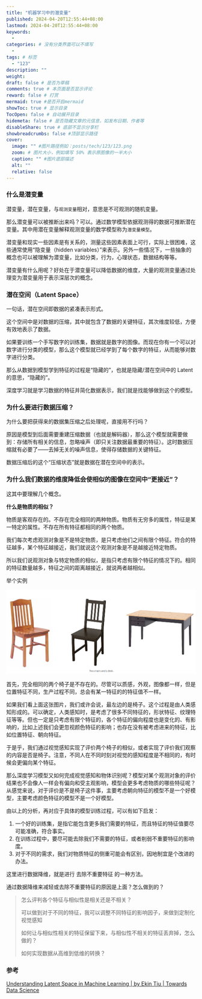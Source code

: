 ```yaml
---
title: "机器学习中的潜变量"
published: 2024-04-20T12:55:44+08:00
lastmod: 2024-04-20T12:55:44+08:00
keywords:
  -
categories: # 没有分类界面可以不填写
  -
tags: # 标签
  - "123"
description: ""
weight:
draft: false # 是否为草稿
comments: true # 本页面是否显示评论
reward: false # 打赏
mermaid: true #是否开启mermaid
showToc: true # 显示目录
TocOpen: false # 自动展开目录
hidemeta: false # 是否隐藏文章的元信息，如发布日期、作者等
disableShare: true # 底部不显示分享栏
showbreadcrumbs: false #顶部显示路径
cover:
  image: "" #图片路径例如：posts/tech/123/123.png
  zoom: # 图片大小，例如填写 50% 表示原图像的一半大小
  caption: "" #图片底部描述
  alt: ""
  relative: false
---
```


### 什么是潜变量

潜变量，潜在变量，与`观测变量`相对，意思是不可观测的随机变量。

那么潜变量可以被推断出来吗？可以。通过数学模型依据观测得的数据可推断潜在变量。其中用潜在变量解释观测变量的数学模型称为`潜变量模型`。

潜变量和现实一些因素是有关系的，测量这些因素表面上可行，实际上很困难，这些通常使用“隐变量（hidden variables）”来表示。另外一些情况下，一些抽象的概念也可以被理解为潜变量，比如分类，行为，心理状态，数据结构等等。

潜变量有什么用呢？好处在于潜变量可以降低数据的维度，大量的观测变量通过处理变为潜变量用于表示深层次的概念。

### 潜在空间（Latent Space）

一句话，潜在空间即数据的紧凑表示形式。

这个空间中是对数据的压缩，其中就包含了数据的关键特征，其次维度较低，方便有效地表示了数据。

如果要训练一个手写数字的训练集，数据就是数字的图像。而现在你有一个可以对数字进行分类的模型，那么这个模型就已经学到了每个数字的特征，从而能够对数字进行分类。

那么从数据到模型学到特征的过程是“隐藏的”，也就是隐藏/潜在空间中的 Latent 的意思，“隐藏的”。

深度学习就是学习数据的特征并简化数据表示，我们就是找能够做到这个的模型。

### 为什么要进行数据压缩？

为什么要把获得来的数据集压缩之后处理呢，直接用不行吗？

原因是模型到后面需要重建压缩数据（也就是解码器），那么这个模型就需要做到：存储所有相关的信息，忽略噪声（即只关注数据最重要的特征）。这时数据压缩就有必要了——去掉无关的噪声信息，使得存储数据的关键特征。

数据压缩后的这个“压缩状态”就是数据在潜在空间中的表示。

### 为什么我们数据的维度降低会使相似的图像在空间中“更接近”？

这其中要理解几个概念。

**什么是物质的相似？**

物质是客观存在的。不存在完全相同的两种物质。物质有无穷多的属性，特征是某一特定的属性。不存在所有特征都相同的两个物质。

我们每次考虑观测对象是不是特定物质，是只考虑他们之间有限个特征。符合的特征越多，某个特征越接近，我们就说这个观测对象是不是越接近特定物质。

所以我们说观测对象与特定物质的相似，是指只考虑有限个特征的情况下的。相同的特征数量越多，特征之间的距离越接近，就说两者越相似。

举个实例

![Two chairs and a desk](latent_space_in_machine_learning/image-20240420222701316.png)

首先，完全相同的两个椅子是不存在的。尽管可以质感，外观，图像都一样，但是位置特征不同，生产过程不同，总会有某一特征的的特征值不一样。

如果我们看上面这张图片，我们或许会说，最左边的是椅子。这个过程是由人类感知形成的。可以确定，人类感知时，是考虑了很多不同特征的，形状特征、纹理特征等等。但也一定是只考虑有限个特征的，各个特征的偏向程度也是变化的、有影响的，比如上述我们会更忽视颜色特征的影响；也存在没有被考虑进来的特征，比如位置特征、朝向特征。

于是乎，我们通过视觉感知实现了评价两个椅子的相似，或者实现了评价我们观察的内容是否是椅子。注意，不同人在不同时刻对视觉的感知程度是不相同的，有时候会更偏向某个特征。

那么深度学习模型又如何完成视觉感知和物体识别呢？模型对某个观测对象的评价结果也不会像人一样会有偏向和受主观影响，模型会更多考虑物质的哪些特征呢？从感觉来说，对于评价是不是椅子这件事，主要考虑朝向特征的模型不是一个好模型，主要考虑颜色特征的模型不是一个好模型。

由以上的分析，再对应于具体的模型训练过程，可以有如下启发：

1. 一个好的训练集，是指它能包含更多我们需要的特征，而且特征的特征值要尽可能准确，符合事实。
2. 在训练过程中，要尽可能去除我们不需要的特征，或者削弱不重要特征的影响度。
3. 对于不同的需求，我们对物质特征的侧重可能会有区别，因地制宜是个改进的办法。

这里进行数据降维，就是进行 去除不重要特征 的一种方法。

通过数据降维来减轻或去除不重要特征的原因是上面？怎么做到的？

> 怎么评判各个特征与相似性是相关还是不相关？
>
> 可以做到对于不同的特征，我可以调整不同特征的影响因子，来做到定制化视觉感知
>
> 如何让与相似性相关的特征保留下来，与相似性不相关的特征丢弃掉，怎么做的？
>
> 如何实现数据从高维到低维的转换？



### 参考

[Understanding Latent Space in Machine Learning | by Ekin Tiu | Towards Data Science](https://towardsdatascience.com/understanding-latent-space-in-machine-learning-de5a7c687d8d)
